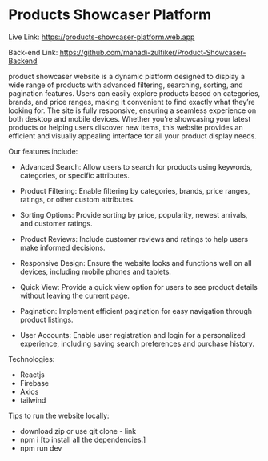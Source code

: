 # Products Showcaser Platform

Live Link: https://products-showcaser-platform.web.app

Back-end Link: https://github.com/mahadi-zulfiker/Product-Showcaser-Backend

product showcaser website is a dynamic platform designed to display a wide range of products with advanced filtering, searching, sorting, and pagination features.
Users can easily explore products based on categories, brands, and price ranges, making it convenient to find exactly what they’re looking for. The site is fully responsive, ensuring a seamless experience on both desktop and mobile devices.
Whether you’re showcasing your latest products or helping users discover new items, this website provides an efficient and visually appealing interface for all your product display needs.

Our features include:

- Advanced Search: Allow users to search for products using keywords, categories, or specific attributes.

- Product Filtering: Enable filtering by categories, brands, price ranges, ratings, or other custom attributes.

- Sorting Options: Provide sorting by price, popularity, newest arrivals, and customer ratings.

- Product Reviews: Include customer reviews and ratings to help users make informed decisions.

- Responsive Design: Ensure the website looks and functions well on all devices, including mobile phones and tablets.

- Quick View: Provide a quick view option for users to see product details without leaving the current page.

- Pagination: Implement efficient pagination for easy navigation through product listings.

- User Accounts: Enable user registration and login for a personalized experience, including saving search preferences and purchase history.

Technologies:
- Reactjs
- Firebase
- Axios
- tailwind

Tips to run the website locally:

- download zip or use git clone - link
- npm i [to install all the dependencies.]
- npm run dev
